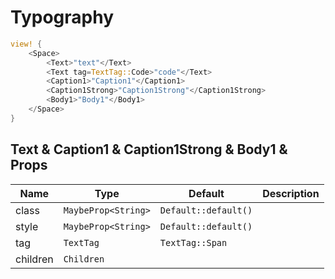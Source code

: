 # Typography

```rust demo
view! {
    <Space>
        <Text>"text"</Text>
        <Text tag=TextTag::Code>"code"</Text>
        <Caption1>"Caption1"</Caption1>
        <Caption1Strong>"Caption1Strong"</Caption1Strong>
        <Body1>"Body1"</Body1>
    </Space>
}
```

## Text & Caption1 & Caption1Strong & Body1 & Props

| Name     | Type                | Default              | Description |
| -------- | ------------------- | -------------------- | ----------- |
| class    | `MaybeProp<String>` | `Default::default()` |             |
| style    | `MaybeProp<String>` | `Default::default()` |             |
| tag      | `TextTag`           | `TextTag::Span`      |             |
| children | `Children`          |                      |             |
